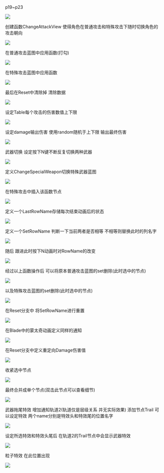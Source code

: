 p19~p23

![](../../assets/2021-12-04-15-48-48.png)

创建函数ChangeAttackView 使得角色在普通攻击和特殊攻击下随时切换角色的攻击朝向

![](../../assets/2021-12-04-14-54-34.png)

在普通攻击蓝图中应用函数(打勾)

![](../../assets/2021-12-04-14-55-18.png)

在特殊攻击蓝图中应用函数

![](../../assets/2021-12-04-14-55-52.png)

最后在Reset中清除掉 清除数据

![](../../assets/2021-12-04-14-56-24.png)

设定Table每个攻击的伤害数值上下限

![](../../assets/2021-12-04-14-58-14.png)

设定damage输出伤害 使用random随机于上下限 输出最终伤害 

![](../../assets/2021-12-04-15-00-03.png)

武器切换 设定按下N键不断反复切换两种武器

![](../../assets/2021-12-04-15-01-11.png)

定义ChangeSpecialWeapon切换特殊武器蓝图

![](../../assets/2021-12-04-15-02-02.png)

在特殊攻击中插入该函数节点

![](../../assets/2021-12-04-15-02-33.png)

定义一个LastRowName存储每次结束动画后的状态

![](../../assets/2021-12-04-15-03-34.png)

定义一个SetRowName 判断一下当前两者是否相等 不相等则替换此时的列名字

![](../../assets/2021-12-04-15-05-22.png)

随后 跟进此时按下N动画时对RowName的改变

![](../../assets/2021-12-04-15-06-18.png)

经过以上函数操作后 可以将原本普通攻击蓝图的set删除(此时选中的节点)

![](../../assets/2021-12-04-15-08-13.png)

以及特殊攻击蓝图的set删除(此时选中的节点)

![](../../assets/2021-12-04-15-08-41.png)

在Reset分支中 将SetRowName进行重置

![](../../assets/2021-12-04-15-09-26.png)

在Blade中的蒙太奇动画定义同样的通知

![](../../assets/2021-12-04-15-10-30.png)

在Reset分支中定义重定向Damage伤害值

![](../../assets/2021-12-04-15-11-35.png)

收紧选中节点

![](../../assets/2021-12-04-15-13-01.png)

最终合并成单个节点(双击此节点可以查看细节)

![](../../assets/2021-12-04-15-13-40.png)

武器拖尾特效 增加通知轨道2(轨道仅是层级关系 并无实际效果) 添加节点Trail 可以设定特效 两个name分别是特效头和特效尾的位置名字

![](../../assets/2021-12-04-15-16-19.png)

设定所选特效和特效头尾后 在轨道2的Trail节点中会显示武器特效

![](../../assets/2021-12-04-15-21-07.png)

粒子特效 在此位置出现

![](../../assets/2021-12-04-15-22-08.png)
